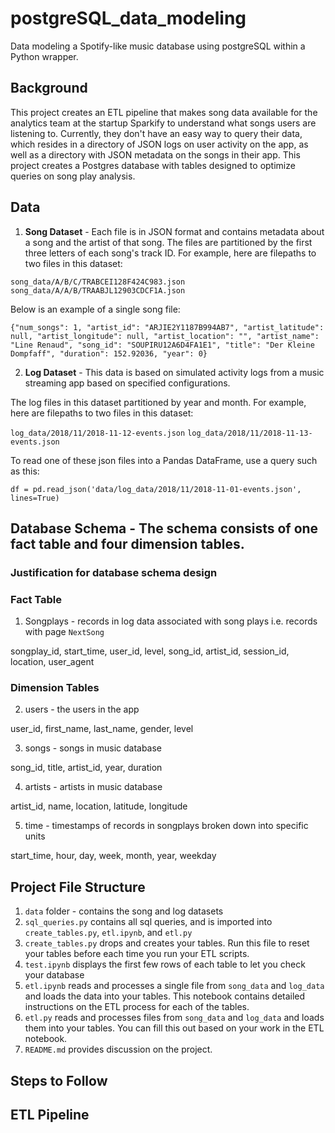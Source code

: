 # postgreSQL_data_modeling
Data modeling a Spotify-like music database using postgreSQL within a Python wrapper.

## Background
This project creates an ETL pipeline that makes song data available for the analytics team at the startup Sparkify to understand what songs users are listening to.
Currently, they don't have an easy way to query their data, which resides in a directory of JSON logs on user activity on the app, as well as a directory with JSON metadata on the songs in their app. This project creates a Postgres database with tables designed to optimize queries on song play analysis.

## Data
1. **Song Dataset** - Each file is in JSON format and contains metadata about a song and the artist of that song. 
The files are partitioned by the first three letters of each song's track ID. For example, here are filepaths to two files in this dataset:

`song_data/A/B/C/TRABCEI128F424C983.json`
`song_data/A/A/B/TRAABJL12903CDCF1A.json`

Below is an example of a single song file:

`{"num_songs": 1, "artist_id": "ARJIE2Y1187B994AB7", "artist_latitude": null, "artist_longitude": null, "artist_location": "", "artist_name": "Line Renaud", "song_id": "SOUPIRU12A6D4FA1E1", "title": "Der Kleine Dompfaff", "duration": 152.92036, "year": 0}`

2. **Log Dataset** - This data is based on simulated activity logs from a music streaming app based on specified configurations.

The log files in this dataset partitioned by year and month. For example, here are filepaths to two files in this dataset:

`log_data/2018/11/2018-11-12-events.json`
`log_data/2018/11/2018-11-13-events.json`

To read one of these json files into a Pandas DataFrame, use a query such as this:

`df = pd.read_json('data/log_data/2018/11/2018-11-01-events.json', lines=True)`

## Database Schema - The schema consists of one fact table and four dimension tables.

### Justification for database schema design

### Fact Table
1. Songplays - records in log data associated with song plays i.e. records with page `NextSong`

songplay_id, start_time, user_id, level, song_id, artist_id, session_id, location, user_agent

### Dimension Tables
2. users - the users in the app

user_id, first_name, last_name, gender, level

3. songs - songs in music database

song_id, title, artist_id, year, duration

4. artists - artists in music database

artist_id, name, location, latitude, longitude

5. time - timestamps of records in songplays broken down into specific units

start_time, hour, day, week, month, year, weekday

## Project File Structure
1. `data` folder - contains the song and log datasets
2. `sql_queries.py` contains all sql queries, and is imported into `create_tables.py`, `etl.ipynb`, and `etl.py`
3. `create_tables.py` drops and creates your tables. Run this file to reset your tables before each time you run your ETL scripts.
4. `test.ipynb` displays the first few rows of each table to let you check your database
5. `etl.ipynb` reads and processes a single file from `song_data` and `log_data` and loads the data into your tables. This notebook contains detailed instructions on the ETL process for each of the tables.
6. `etl.py` reads and processes files from `song_data` and `log_data` and loads them into your tables. You can fill this out based on your work in the ETL notebook.
7. `README.md` provides discussion on the project.

## Steps to Follow

## ETL Pipeline
